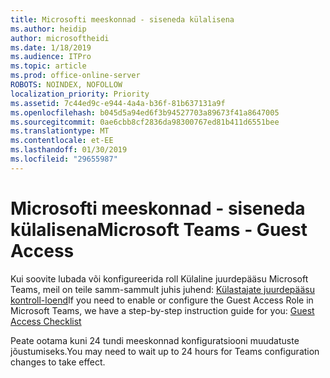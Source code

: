 ```yaml
---
title: Microsofti meeskonnad - siseneda külalisena
ms.author: heidip
author: microsoftheidi
ms.date: 1/18/2019
ms.audience: ITPro
ms.topic: article
ms.prod: office-online-server
ROBOTS: NOINDEX, NOFOLLOW
localization_priority: Priority
ms.assetid: 7c44ed9c-e944-4a4a-b36f-81b637131a9f
ms.openlocfilehash: b045d5a94ed6f3b94527703a89673f41a8647005
ms.sourcegitcommit: 0ae6cbb8cf2836da98300767ed81b411d6551bee
ms.translationtype: MT
ms.contentlocale: et-EE
ms.lasthandoff: 01/30/2019
ms.locfileid: "29655987"
---
```

# <a name="microsoft-teams---guest-access"></a><span data-ttu-id="aa481-102">Microsofti meeskonnad - siseneda külalisena</span><span class="sxs-lookup"><span data-stu-id="aa481-102">Microsoft Teams - Guest Access</span></span>


<span data-ttu-id="aa481-103">Kui soovite lubada või konfigureerida roll Külaline juurdepääsu Microsoft Teams, meil on teile samm-sammult juhis juhend: [Külastajate juurdepääsu kontroll-loend](https://docs.microsoft.com/microsoftteams/guest-access-checklist)</span><span class="sxs-lookup"><span data-stu-id="aa481-103">If you need to enable or configure the Guest Access Role in Microsoft Teams, we have a step-by-step instruction guide for you: [Guest Access Checklist](https://docs.microsoft.com/microsoftteams/guest-access-checklist)</span></span>
  
<span data-ttu-id="aa481-104">Peate ootama kuni 24 tundi meeskonnad konfiguratsiooni muudatuste jõustumiseks.</span><span class="sxs-lookup"><span data-stu-id="aa481-104">You may need to wait up to 24 hours for Teams configuration changes to take effect.</span></span>
  

